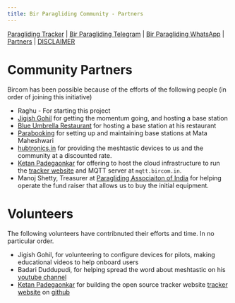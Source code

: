 ```yaml
---
title: Bir Paragliding Community - Partners
---
```


[Paragliding Tracker](https://tracker.bircom.in/) | [Bir Paragliding Telegram](https://t.me/meshtastic_india) | [Bir Paragliding WhatsApp](https://chat.whatsapp.com/KDjwk3DMlnq9ckKf5hpY5N) | [Partners](https://bircom.in/partners.html) | [DISCLAIMER](https://bircom.in/DISCLAIMER.html)

# Community Partners

Bircom has been possible because of the efforts of the following people (in order of joining this initiative)

* Raghu - For starting this project
* [Jigish Gohil](https://paraguide.in) for getting the momentum going, and hosting a base station
* [Blue Umbrella Restaurant](https://maps.app.goo.gl/prnwhDuJSSqTmKNy7) for hosting a base station at his restaurant
* [Parabooking](https://parabooking.com/) for setting up and maintaining base stations at Mata Maheshwari
* [hubtronics.in](https://hubtronics.in) for providing the meshtastic devices to us and the community at a discounted rate.
* [Ketan Padegaonkar](https://github.com/ketan) for offering to host the cloud infrastructure to run the [tracker website](https://tracker.bircom.in) and MQTT server at `mqtt.bircom.in`.
* Manoj Shetty, Treasurer at [Paragliding Associaiton of India](https://www.paraglidingassociationofindia.org/) for helping operate the fund raiser that allows us to buy the initial equipment.

# Volunteers

The following volunteers have contribnuted their efforts and time. In no particular order.

* Jigish Gohil, for volunteering to configure devices for pilots, making educational videos to help onboard users
* Badari Duddupudi, for helping spread the word about meshtastic on his [youtube channel](https://youtu.be/LILYWKAdFDo)
* [Ketan Padegaonkar](https://github.com/ketan) for building the open source tracker website [tracker website](https://tracker.bircom.in) on [github](https://github.com/ketan/paragliding-meshmap)
